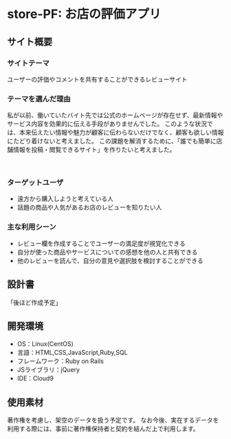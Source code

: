 # store-PF: お店の評価アプリ

## サイト概要
### サイトテーマ
ユーザーの評価やコメントを共有することができるレビューサイト

### テーマを選んだ理由
私が以前、働いていたバイト先では公式のホームページが存在せず、最新情報やサービス内容を効果的に伝える手段がありませんでした。
このような状況では、本来伝えたい情報や魅力が顧客に伝わらないだけでなく、顧客も欲しい情報にたどり着けないと考えました。
この課題を解消するために、「誰でも簡単に店舗情報を投稿・閲覧できるサイト」を作りたいと考えました。

​
### ターゲットユーザ
- 遠方から購入しようと考えている人
- 話題の商品や人気があるお店のレビューを知りたい人

### 主な利用シーン
- レビュー欄を作成することでユーザーの満足度が視覚化できる
- 自分が使った商品やサービスについての感想を他の人と共有できる
- 他のレビューを読んで、自分の意見や選択肢を検討することができる

## 設計書
<!-- 【補足説明】 -->
<!-- - テーマ提出時点では不要です。 -->
「後ほど作成予定」
​
## 開発環境
- OS：Linux(CentOS)
- 言語：HTML,CSS,JavaScript,Ruby,SQL
- フレームワーク：Ruby on Rails
- JSライブラリ：jQuery
- IDE：Cloud9
​
## 使用素材
<!-- - 外部サービスの画像素材・音声素材を使用した場合は、必ずサービス名とURLを明記してください。 -->
<!-- - アプリケーションの実装に使用したgem/bootstrapのリファレンスなどの記載は不要です。 -->
<!-- - 使用しない場合は、使用素材の項目をREADMEから削除してください。 -->
<!-- - 架空の団体・題材を前提にポートフォリオを制作する場合、下記のテンプレートを当項目内に記載しましょう。 -->

著作権を考慮し、架空のデータを扱う予定です。
なお今後、実在するデータを利用する際には、事前に著作権保持者と契約を結んだ上で利用します。